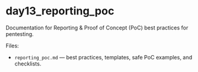 # day13_reporting_poc

Documentation for Reporting & Proof of Concept (PoC) best practices for pentesting.

Files:
- `reporting_poc.md` — best practices, templates, safe PoC examples, and checklists.

